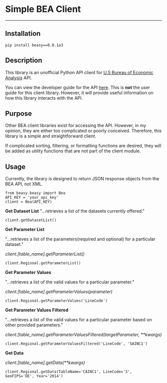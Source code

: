 # Simple BEA Client

------------

## Installation

`pip install beasy==0.0.1a3`

## Description

This library is an unofficial Python API client for [U.S Bureau of Economic Analysis](https://www.bea.gov/ "U.S Bureau of Economic Analysis") API.

You can view the developer guide for the API [here](https://apps.bea.gov/api/_pdf/bea_web_service_api_user_guide.pdf "here"). This is **not** the user guide for this client library. However, it will provide useful information on how this library interacts with the API.

## Purpose

Other BEA client libraries exist for accessing the API. However, in my opinion, they are either too complicated or poorly conceived. Therefore, this library is a simple and straightforward client.

If complicated sorting, filtering, or formatting functions are desired, they will be added as utility functions that are not part of the client module.

## Usage

Currently, the library is designed to return JSON response objects from the BEA API, not XML.

````
from beasy.beasy import Bea
API_KEY = 'your_api_key'
client = Bea(API_KEY)
````

**Get Dataset List**
"...retrieves a list of the datasets currently offered."

`client.getDatasetList()`

**Get Parameter List**

"...retrieves a list of the parameters(required and optional) for a particular dataset."

*client.[table_name].getParameterList()*

`client.Regional.getParameterList()`

**Get Parameter Values**

"...retrieves a list of the valid values for a particular parameter."

*client.[table_name].getParameterValues(parameter)*

`client.Regional.getParameterValues('LineCode')`

**Get Parameter Values Filtered**

"...retrieves a list of the valid values for a particular parameter based on other provided parameters."

*client.[table_name].getParameterValuesFiltered(targetParameter, \*\*kwargs)*

`client.Regional.getParameterValuesFiltered('LineCode', 'SAINC1')`


**Get Data**

*client.[table_name].getData(\*\*kwargs)*

`client.Regional.getData(TableName='CAINC1',
    LineCode='3',
    GeoFIPS='DE',
    Year='2014')`